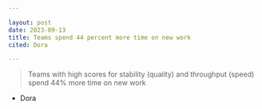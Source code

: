 ```yaml
---

layout: post
date: 2023-09-13
title: Teams spend 44 percent more time on new work
cited: Dora

---
```


> Teams with high scores for stability (quality) and throughput (speed) spend 44% more time on new work

- Dora